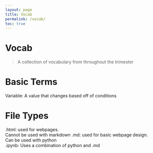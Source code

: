 ```yaml
---
layout: page
title: Vocab
permalink: /vocab/
toc: true
---
```


# Vocab
> A collection of vocabulary from throughout the trimester

# Basic Terms
Variable: A value that changes based off of conditions

# File Types
.html: used for webpages.  
Cannot be used with markdown
.md: used for basic webpage design.  
Can be used with python  
.ipynb: Uses a combination of python and .md

